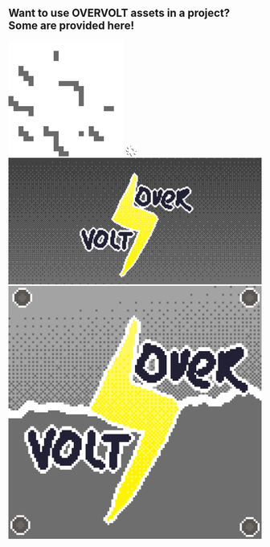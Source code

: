 ## Want to use OVERVOLT assets in a project? Some are provided here!

![Gear.png](Gear.png)
![Gear23.png](Gear23.png)
![Banner.png](Banner.png)
![Icon.png](Icon.png)